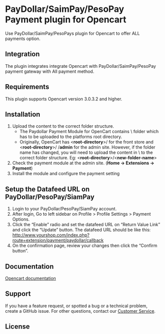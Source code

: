 # PayDollar/SaimPay/PesoPay Payment plugin for Opencart
Use PayDollar/SaimPay/PesoPays plugin for Opencart to offer ALL payments option.

## Integration
The plugin integrates integrate Opencart with PayDollar/SaimPay/PesoPay payment gateway with All payment method.

## Requirements
This plugin supports Opencart version 3.0.3.2 and higher.

## Installation
1.	Upload the content to the correct folder structure.
    - The Paydollar Payment Module for OpenCart contains \ folder which has to be uploaded to the platforms root directory.
    - Originally, OpenCart has <**root-directory**>/ for the front store and <**root-directory**>/ /**admin** for the admin site. However, if the folder name has changed, you will need to upload the content in \ to the correct folder structure. Eg: <**root-directory**>/<**new-folder-name**>
2.	Check the payment module at the admin site. (**Home -> Extensions -> Payment**)
3.	Install the module and configure the payment setting

## Setup the Datafeed URL on PayDollar/PesoPay/SiamPay
 1. Login to your PayDollar/PesoPay/SiamPay account.
 2. After login, Go to left sidebar on Profile > Profile Settings > Payment Options.
 3. Click the “Enable” radio and set the datafeed URL on “Return Value Link” and click the “Update” button. The datafeed URL should be like this: http://www.yourshop.com/index.php?route=extension/payment/paydollar/callback
 4. On the confirmation page, review your changes then click the “Confirm button”.

 ## Documentation
[Opencart documentation](https://github.com/asiapay-lib/asiapay-OpenCart/blob/master/opencart_install_module_screenshots.docx?raw=true)

## Support
If you have a feature request, or spotted a bug or a technical problem, create a GitHub issue. For other questions, contact our [Customer Service](https://www.paydollar.com/en/contactus.html).

## License
